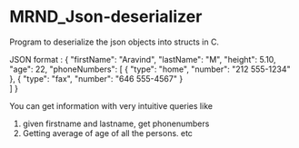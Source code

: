 # MRND_Json-deserializer
Program to deserialize the json objects into structs in C.

JSON format :
{
    "firstName": "Aravind",
    "lastName": "M",
    "height": 5.10,
     "age": 22,
"phoneNumbers": [
        {  "type": "home",
            "number": "212 555-1234" },
        {  "type": "fax",
            "number": "646 555-4567" }   
     ]
}  

You can get information with very intuitive queries like 
1) given firstname and lastname, get phonenumbers
2) Getting average of age of all the persons. etc
